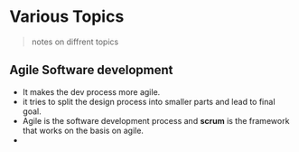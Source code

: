 # Various Topics 
> notes on diffrent topics 

## Agile Software development 
- It makes the dev process more agile. 
- it tries to split the design process into smaller parts and lead to final goal. 
- Agile is the software development process and **scrum** is the framework that works on the basis on agile. 
- 
